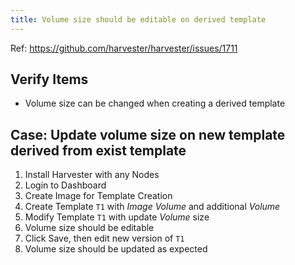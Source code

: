 ```yaml
---
title: Volume size should be editable on derived template
---
```

Ref: https://github.com/harvester/harvester/issues/1711

## Verify Items
  - Volume size can be changed when creating a derived template

## Case: Update volume size on new template derived from exist template
1. Install Harvester with any Nodes
1. Login to Dashboard
1. Create Image for Template Creation
1. Create Template `T1` with _Image Volume_ and additional _Volume_
1. Modify Template `T1` with update _Volume_ size
1. Volume size should be editable
1. Click Save, then edit new version of `T1`
1. Volume size should be updated as expected
